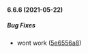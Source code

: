 #### 6.6.6 (2021-05-22)

##### Bug Fixes

*  wont work ([5e6556a8](https://github.com/IgorSzyporyn/storybook-facelift/commit/5e6556a8ae61cecdf4bfe0e40ad96d731e774ce1))


